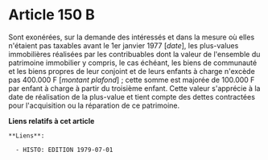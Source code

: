 # Article 150 B

Sont exonérées, sur la demande des intéressés et dans la mesure où elles n'étaient pas taxables avant le 1er janvier 1977
[*date*], les plus-values immobilières réalisées par les contribuables dont la valeur de l'ensemble du patrimoine immobilier
y compris, le cas échéant, les biens de communauté et les biens propres de leur conjoint et de leurs enfants à charge
n'excède pas 400.000 F [*montant plafond*] ; cette somme est majorée de 100.000 F par enfant à charge à partir du troisième
enfant. Cette valeur s'apprécie à la date de réalisation de la plus-value et tient compte des dettes contractées pour
l'acquisition ou la réparation de ce patrimoine.

**Liens relatifs à cet article**

	**Liens**:

	  - HISTO: EDITION 1979-07-01
